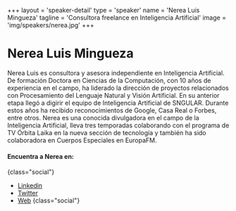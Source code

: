 +++
layout = 'speaker-detail'
type = 'speaker'
name = 'Nerea Luis Mingueza'
tagline = 'Consultora freelance en Inteligencia Artificial'
image = 'img/speakers/nerea.jpg'
+++

# Nerea Luis Mingueza

Nerea Luis es consultora y asesora independiente en Inteligencia Artificial. De formación Doctora en Ciencias de la Computación, con 10 años de experiencia en el campo, ha liderado la dirección de proyectos relacionados con Procesamiento del Lenguaje Natural y Visión Artificial. En su anterior etapa llegó a digirir el equipo de Inteligencia Artificial de SNGULAR. Durante estos años ha recibido reconocimientos de Google, Casa Real o Forbes, entre otros. Nerea es una conocida divulgadora en el campo de la Inteligencia Artificial, lleva tres temporadas colaborando con el programa de TV Órbita Laika en la nueva sección de tecnología y también ha sido colaboradora en Cuerpos Especiales en EuropaFM.

#### Encuentra a Nerea en:

{class="social"}

- [Linkedin](https://www.linkedin.com/in/nerealuis/)
- [Twitter](https://x.com/sailormerqury)
- [Web](https://nerealuis.es/)
  {class="social"}
